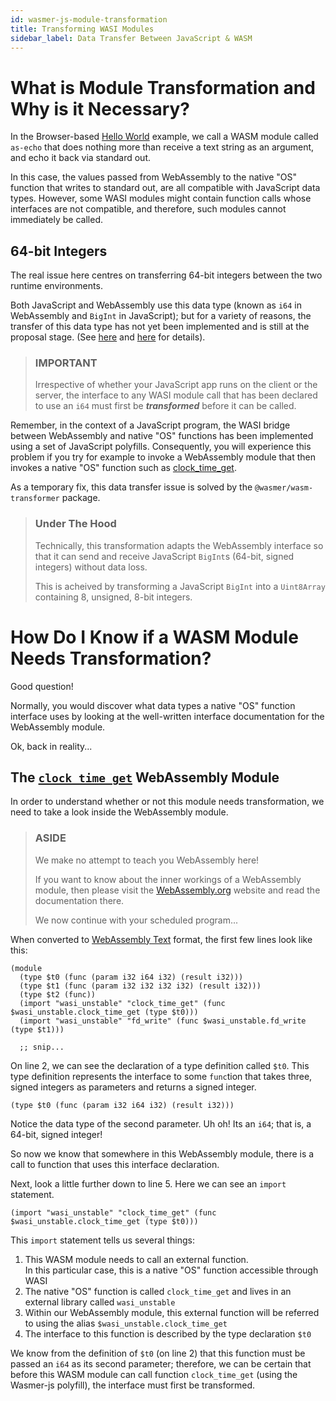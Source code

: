 ```yaml
---
id: wasmer-js-module-transformation
title: Transforming WASI Modules
sidebar_label: Data Transfer Between JavaScript & WASM
---
```


# What is Module Transformation and Why is it Necessary?

In the Browser-based [Hello World](./client/examples/hello-world/wasmer-js-client-hello-world) example, we call a WASM module called `as-echo` that does nothing more than receive a text string as an argument, and echo it back via standard out.

In this case, the values passed from WebAssembly to the native "OS" function that writes to standard out, are all compatible with JavaScript data types.  However, some WASI modules might contain function calls whose interfaces are not compatible, and therefore, such modules cannot immediately be called.

## 64-bit Integers

The real issue here centres on transferring 64-bit integers between the two runtime environments.

Both JavaScript and WebAssembly use this data type (known as `i64` in WebAssembly and `BigInt` in JavaScript); but for a variety of reasons, the transfer of this data type has not yet been implemented and is still at the proposal stage.  (See [here](https://github.com/WebAssembly/JS-BigInt-integration/issues/15) and [here](https://github.com/WebAssembly/proposals/issues/7) for details).

> ### IMPORTANT
>
> Irrespective of whether your JavaScript app runs on the client or the server, the interface to any WASI module call that has been declared to use an `i64` must first be ***transformed*** before it can be called.

Remember, in the context of a JavaScript program, the WASI bridge between WebAssembly and native "OS" functions has been implemented using a set of JavaScript polyfills.  Consequently, you will experience this problem if you try for example to invoke a WebAssembly module that then invokes a native "OS" function such as [clock\_time\_get](https://github.com/WebAssembly/WASI/blob/master/phases/snapshot/docs.md#-clock_time_getid-clockid-precision-timestamp---errno-timestamp).



As a temporary fix, this data transfer issue is solved by the `@wasmer/wasm-transformer` package.

> ### Under The Hood  
> Technically, this transformation adapts the WebAssembly interface so that it can send and receive JavaScript `BigInt`s (64-bit, signed integers) without data loss.
>
> This is acheived by transforming a JavaScript `BigInt` into a `Uint8Array` containing 8, unsigned, 8-bit integers.

# How Do I Know if a WASM Module Needs Transformation?

Good question!

Normally, you would discover what data types a native "OS" function interface uses by looking at the well-written interface documentation for the WebAssembly module.

Ok, back in reality...

## The [`clock_time_get`](https://raw.githubusercontent.com/wasmerio/docs.wasmer.io/master/docs/wasmer-js/wasm_lib/clock_time_get.wat) WebAssembly Module

In order to understand whether or not this module needs transformation, we need to take a look inside the WebAssembly module.

> ### ASIDE
> We make no attempt to teach you WebAssembly here!
>
> If you want to know about the inner workings of a WebAssembly module, then please visit the [WebAssembly.org](https://webassembly.org) website and read the documentation there.
>
> We now continue with your scheduled program...

When converted to [WebAssembly Text](https://webassembly.github.io/spec/core/text/index.html) format, the first few lines look like this:

```WebAssemblyText
(module
  (type $t0 (func (param i32 i64 i32) (result i32)))
  (type $t1 (func (param i32 i32 i32 i32) (result i32)))
  (type $t2 (func))
  (import "wasi_unstable" "clock_time_get" (func $wasi_unstable.clock_time_get (type $t0)))
  (import "wasi_unstable" "fd_write" (func $wasi_unstable.fd_write (type $t1)))

  ;; snip...
```

On line 2, we can see the declaration of a type definition called `$t0`.  This type definition represents the interface to some `func`tion that takes three, signed integers as parameters and returns a signed integer.

```WebAssemblyText
(type $t0 (func (param i32 i64 i32) (result i32)))
```

Notice the data type of the second parameter.  Uh oh! Its an `i64`; that is, a 64-bit, signed integer!

So now we know that somewhere in this WebAssembly module, there is a call to function that uses this interface declaration.

Next, look a little further down to line 5.  Here we can see an `import` statement.

```WebAssemblyText
(import "wasi_unstable" "clock_time_get" (func $wasi_unstable.clock_time_get (type $t0)))
```

This `import` statement tells us several things:

1. This WASM module needs to call an external function.  
    In this particular case, this is a native "OS" function accessible through WASI
1. The native "OS" function is called `clock_time_get` and lives in an external library called `wasi_unstable`
1. Within our WebAssembly module, this external function will be referred to using the alias `$wasi_unstable.clock_time_get`
1. The interface to this function is described by the type declaration `$t0`

We know from the definition of `$t0` (on line 2) that this function must be passed an `i64` as its second parameter; therefore, we can be certain that before this WASM module can call function `clock_time_get` (using the Wasmer-js polyfill), the interface must first be transformed.
